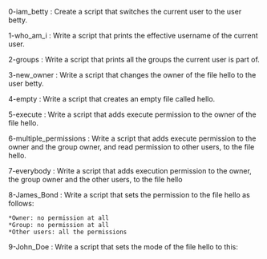 0-iam_betty : Create a script that switches the current user to the user betty.

1-who_am_i : Write a script that prints the effective username of the current user.

2-groups : Write a script that prints all the groups the current user is part of.

3-new_owner : Write a script that changes the owner of the file hello to the user betty.

4-empty : Write a script that creates an empty file called hello.

5-execute : Write a script that adds execute permission to the owner of the file hello.

6-multiple_permissions : Write a script that adds execute permission to the owner and the group owner, and read permission to other users, to the file hello.

7-everybody : Write a script that adds execution permission to the owner, the group owner and the other users, to the file hello

8-James_Bond : Write a script that sets the permission to the file hello as follows:

	*Owner: no permission at all
	*Group: no permission at all
	*Other users: all the permissions

9-John_Doe : Write a script that sets the mode of the file hello to this:


